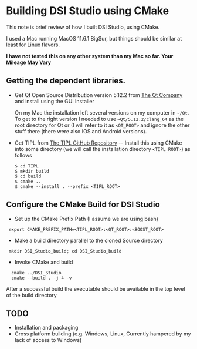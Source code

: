 # Building DSI Studio using CMake

This note is brief review of how I built DSI Studio, using CMake.

I used a Mac running MacOS 11.6.1 BigSur, but things should be 
similar at least for Linux flavors.

__I have not tested this on any other system than my Mac so far. Your Mileage May Vary__

## Getting the dependent libraries.

* Get Qt Open Source Distribution version 5.12.2 from [The Qt Company](https://www.qt.io/download-open-source) and install
  using the GUI Installer

  On my Mac the installation left several versions on my computer in `~/Qt`. To get to the right version I needed to use 
  `~Qt/5.12.2/clang_64` as the root directory for Qt or (I will refer to it as `<QT_ROOT>` and ignore the other stuff there
   (there were also IOS and Android versions).

* Get TIPL from [The TIPL GitHub Repository](https://github.com/frankyeh/TIPL.git) -- Install this using CMake 
  into some directory (we will call the installation directory `<TIPL_ROOT>`) as follows
  ```bash$
  $ cd TIPL
  $ mkdir build
  $ cd build
  $ cmake ..
  $ cmake --install . --prefix <TIPL_ROOT>
  ```

## Configure the CMake Build for DSI Studio

 * Set up the CMake Prefix Path (I assume we are using bash)
 ```bash$
  export CMAKE_PREFIX_PATH=<TIPL_ROOT>:<QT_ROOT>:<BOOST_ROOT>
 ```
 * Make a build directory parallel to the cloned Source directory
  ```bash$
   mkdir DSI_Studio_build; cd DSI_Studio_build
  ```
 * Invoke CMake and build
  ```bash$
    cmake ../DSI_Studio
    cmake --build . -j 4 -v
  ```

  After a successful build the executable should be available in the top level of the build directory

## TODO
  - Installation and packaging 
  - Cross platform building (e.g. Windows, Linux, Currently hampered by my lack of access to Windows)
   
